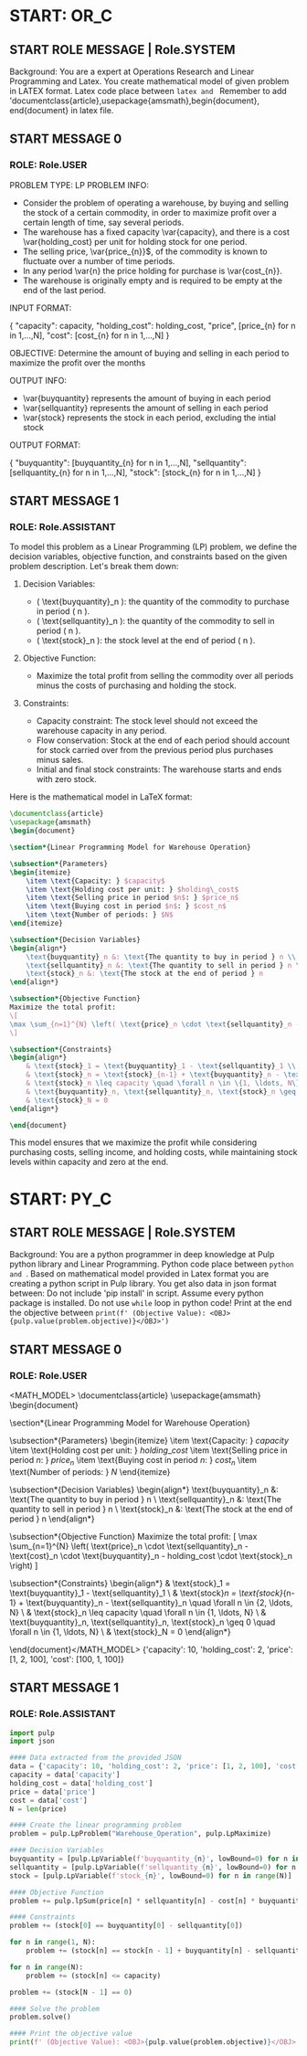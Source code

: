 # START: OR_C 
## START ROLE MESSAGE | Role.SYSTEM 
Background: You are a expert at Operations Research and Linear Programming and Latex. You create mathematical model of given problem in LATEX format. Latex code place between ```latex and ``` Remember to add 'documentclass{article},usepackage{amsmath},begin{document}, end{document} in latex file. 
## START MESSAGE 0 
### ROLE: Role.USER
<DESCRIPTION>
PROBLEM TYPE: LP
PROBLEM INFO:

- Consider the problem of operating a warehouse, by buying and selling the stock of a certain commodity, in order to maximize profit over a certain length of time, say several periods.
- The warehouse has a fixed capacity \var{capacity}, and there is a cost \var{holding_cost} per unit for holding stock for one period.
- The selling price, \var{price_{n}}$, of the commodity is known to fluctuate over a number of time periods. 
- In any period \var{n} the price holding for purchase is \var{cost_{n}}.
- The warehouse is originally empty and is required to be empty at the end of the last period.

INPUT FORMAT:

{
	"capacity": capacity,
	"holding_cost": holding_cost,
	"price", [price_{n} for n in 1,...,N],
	"cost": [cost_{n} for n in 1,...,N]
}


OBJECTIVE: Determine the amount of buying and selling in each period to maximize the profit over the months

OUTPUT INFO:

- \var{buyquantity} represents the amount of buying in each period
- \var{sellquantity} represents the amount of selling in each period
- \var{stock} represents the stock in each period, excluding the intial stock

OUTPUT FORMAT:

{
	"buyquantity": [buyquantity_{n} for n in 1,...,N],
	"sellquantity": [sellquantity_{n} for n in 1,...,N],
	"stock": [stock_{n} for n in 1,...,N]
}
</DESCRIPTION>


## START MESSAGE 1 
### ROLE: Role.ASSISTANT
To model this problem as a Linear Programming (LP) problem, we define the decision variables, objective function, and constraints based on the given problem description. Let's break them down:

1. Decision Variables:
    - \( \text{buyquantity}_n \): the quantity of the commodity to purchase in period \( n \).
    - \( \text{sellquantity}_n \): the quantity of the commodity to sell in period \( n \).
    - \( \text{stock}_n \): the stock level at the end of period \( n \).

2. Objective Function:
    - Maximize the total profit from selling the commodity over all periods minus the costs of purchasing and holding the stock.

3. Constraints:
    - Capacity constraint: The stock level should not exceed the warehouse capacity in any period.
    - Flow conservation: Stock at the end of each period should account for stock carried over from the previous period plus purchases minus sales.
    - Initial and final stock constraints: The warehouse starts and ends with zero stock.

Here is the mathematical model in LaTeX format:

```latex
\documentclass{article}
\usepackage{amsmath}
\begin{document}

\section*{Linear Programming Model for Warehouse Operation}

\subsection*{Parameters}
\begin{itemize}
    \item \text{Capacity: } $capacity$
    \item \text{Holding cost per unit: } $holding\_cost$
    \item \text{Selling price in period $n$: } $price_n$
    \item \text{Buying cost in period $n$: } $cost_n$
    \item \text{Number of periods: } $N$
\end{itemize}

\subsection*{Decision Variables}
\begin{align*}
    \text{buyquantity}_n &: \text{The quantity to buy in period } n \\
    \text{sellquantity}_n &: \text{The quantity to sell in period } n \\
    \text{stock}_n &: \text{The stock at the end of period } n
\end{align*}

\subsection*{Objective Function}
Maximize the total profit:
\[
\max \sum_{n=1}^{N} \left( \text{price}_n \cdot \text{sellquantity}_n - \text{cost}_n \cdot \text{buyquantity}_n - holding\_cost \cdot \text{stock}_n \right)
\]

\subsection*{Constraints}
\begin{align*}
    & \text{stock}_1 = \text{buyquantity}_1 - \text{sellquantity}_1 \\
    & \text{stock}_n = \text{stock}_{n-1} + \text{buyquantity}_n - \text{sellquantity}_n \quad \forall n \in \{2, \ldots, N\} \\
    & \text{stock}_n \leq capacity \quad \forall n \in \{1, \ldots, N\} \\
    & \text{buyquantity}_n, \text{sellquantity}_n, \text{stock}_n \geq 0 \quad \forall n \in \{1, \ldots, N\} \\
    & \text{stock}_N = 0 
\end{align*}

\end{document}
```

This model ensures that we maximize the profit while considering purchasing costs, selling income, and holding costs, while maintaining stock levels within capacity and zero at the end.

# START: PY_C 
## START ROLE MESSAGE | Role.SYSTEM 
Background: You are a python programmer in deep knowledge at Pulp python library and Linear Programming. Python code place between ```python and ```. Based on mathematical model provided in Latex format you are creating a python script in Pulp library. You get also data in json format between: <DATA></DATA> Do not include 'pip install' in script. Assume every python package is installed. Do not use `while` loop in python code! Print at the end the objective between <OBJ></OBJ> `print(f' (Objective Value): <OBJ>{pulp.value(problem.objective)}</OBJ>')` 
## START MESSAGE 0 
### ROLE: Role.USER
<MATH_MODEL>
\documentclass{article}
\usepackage{amsmath}
\begin{document}

\section*{Linear Programming Model for Warehouse Operation}

\subsection*{Parameters}
\begin{itemize}
    \item \text{Capacity: } $capacity$
    \item \text{Holding cost per unit: } $holding\_cost$
    \item \text{Selling price in period $n$: } $price_n$
    \item \text{Buying cost in period $n$: } $cost_n$
    \item \text{Number of periods: } $N$
\end{itemize}

\subsection*{Decision Variables}
\begin{align*}
    \text{buyquantity}_n &: \text{The quantity to buy in period } n \\
    \text{sellquantity}_n &: \text{The quantity to sell in period } n \\
    \text{stock}_n &: \text{The stock at the end of period } n
\end{align*}

\subsection*{Objective Function}
Maximize the total profit:
\[
\max \sum_{n=1}^{N} \left( \text{price}_n \cdot \text{sellquantity}_n - \text{cost}_n \cdot \text{buyquantity}_n - holding\_cost \cdot \text{stock}_n \right)
\]

\subsection*{Constraints}
\begin{align*}
    & \text{stock}_1 = \text{buyquantity}_1 - \text{sellquantity}_1 \\
    & \text{stock}_n = \text{stock}_{n-1} + \text{buyquantity}_n - \text{sellquantity}_n \quad \forall n \in \{2, \ldots, N\} \\
    & \text{stock}_n \leq capacity \quad \forall n \in \{1, \ldots, N\} \\
    & \text{buyquantity}_n, \text{sellquantity}_n, \text{stock}_n \geq 0 \quad \forall n \in \{1, \ldots, N\} \\
    & \text{stock}_N = 0 
\end{align*}

\end{document}</MATH_MODEL>
<DATA>
{'capacity': 10, 'holding_cost': 2, 'price': [1, 2, 100], 'cost': [100, 1, 100]}</DATA>


## START MESSAGE 1 
### ROLE: Role.ASSISTANT
```python
import pulp
import json

#### Data extracted from the provided JSON
data = {'capacity': 10, 'holding_cost': 2, 'price': [1, 2, 100], 'cost': [100, 1, 100]}
capacity = data['capacity']
holding_cost = data['holding_cost']
price = data['price']
cost = data['cost']
N = len(price)

#### Create the linear programming problem
problem = pulp.LpProblem("Warehouse_Operation", pulp.LpMaximize)

#### Decision Variables
buyquantity = [pulp.LpVariable(f'buyquantity_{n}', lowBound=0) for n in range(N)]
sellquantity = [pulp.LpVariable(f'sellquantity_{n}', lowBound=0) for n in range(N)]
stock = [pulp.LpVariable(f'stock_{n}', lowBound=0) for n in range(N)]

#### Objective Function
problem += pulp.lpSum(price[n] * sellquantity[n] - cost[n] * buyquantity[n] - holding_cost * stock[n] for n in range(N))

#### Constraints
problem += (stock[0] == buyquantity[0] - sellquantity[0])

for n in range(1, N):
    problem += (stock[n] == stock[n - 1] + buyquantity[n] - sellquantity[n])

for n in range(N):
    problem += (stock[n] <= capacity)

problem += (stock[N - 1] == 0)

#### Solve the problem
problem.solve()

#### Print the objective value
print(f' (Objective Value): <OBJ>{pulp.value(problem.objective)}</OBJ>')
```

